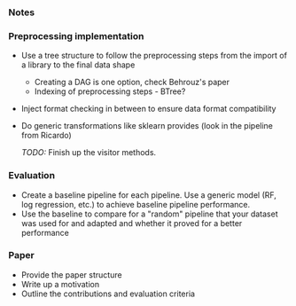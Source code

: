 ### Notes

### Preprocessing implementation
* Use a tree structure to follow the preprocessing steps from the import of a library to the final data shape
  * Creating a DAG is one option, check Behrouz's paper
  * Indexing of preprocessing steps - BTree?

* Inject format checking in between to ensure data format compatibility 

* Do generic transformations like sklearn provides (look in the pipeline from Ricardo)  

    *TODO:* Finish up the visitor methods.
### Evaluation
* Create a baseline pipeline for each pipeline. Use a generic model (RF, log regression, etc.) to achieve baseline pipeline performance.
* Use the baseline to compare for a "random" pipeline that your dataset was used for and adapted and whether it proved for a better performance

### Paper
* Provide the paper structure
* Write up a motivation
* Outline the contributions and evaluation criteria

